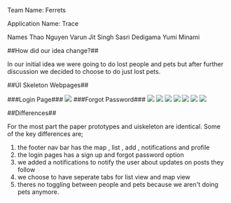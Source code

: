 Team Name: Ferrets

Application Name: Trace

Names 
Thao Nguyen
Varun Jit Singh
Sasri Dedigama
Yumi Minami

##How did our idea change?##

In our initial idea we were going to do lost people and pets but after further discussion we decided to choose 
to do just lost pets. 


##UI Skeleton Webpages##

###Login Page###
![](uiskeleton1.PNG)
###Forgot Password###
![](uiskeleton2.PNG)
![](uiskeleton3.PNG)
![](uiskeleton4.PNG)
![](uiskeleton5.PNG)
![](uiskeleton6.PNG)
![](uiskeleton7.PNG)
![](uiskeleton8.PNG)

##Differences##

For the most part the paper prototypes and uiskeleton are identical.
Some of the key differences are;
1) the footer nav bar has the map , list , add , notifications and profile
2) the login pages has a sign up and forgot password option
3) we added a notifications to notify the user about updates on posts they follow
4) we choose to have seperate tabs for list view and map view
5) theres no toggling between people and pets because we aren't doing pets anymore.






